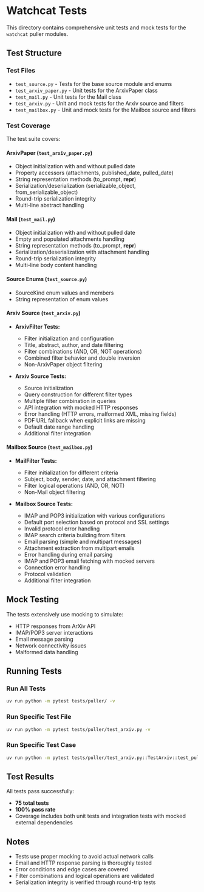 # Watchcat Tests

This directory contains comprehensive unit tests and mock tests for the `watchcat` puller modules.

## Test Structure

### Test Files

- `test_source.py` - Tests for the base source module and enums
- `test_arxiv_paper.py` - Unit tests for the ArxivPaper class
- `test_mail.py` - Unit tests for the Mail class  
- `test_arxiv.py` - Unit and mock tests for the Arxiv source and filters
- `test_mailbox.py` - Unit and mock tests for the Mailbox source and filters

### Test Coverage

The test suite covers:

#### ArxivPaper (`test_arxiv_paper.py`)

- Object initialization with and without pulled date
- Property accessors (attachments, published_date, pulled_date)
- String representation methods (to_prompt, __repr__)
- Serialization/deserialization (serializable_object, from_serializable_object)
- Round-trip serialization integrity
- Multi-line abstract handling

#### Mail (`test_mail.py`)

- Object initialization with and without pulled date
- Empty and populated attachments handling
- String representation methods (to_prompt, __repr__)
- Serialization/deserialization with attachment handling
- Round-trip serialization integrity
- Multi-line body content handling

#### Source Enums (`test_source.py`)

- SourceKind enum values and members
- String representation of enum values

#### Arxiv Source (`test_arxiv.py`)

- **ArxivFilter Tests:**
  - Filter initialization and configuration
  - Title, abstract, author, and date filtering
  - Filter combinations (AND, OR, NOT operations)
  - Combined filter behavior and double inversion
  - Non-ArxivPaper object filtering

- **Arxiv Source Tests:**
  - Source initialization
  - Query construction for different filter types
  - Multiple filter combination in queries
  - API integration with mocked HTTP responses
  - Error handling (HTTP errors, malformed XML, missing fields)
  - PDF URL fallback when explicit links are missing
  - Default date range handling
  - Additional filter integration

#### Mailbox Source (`test_mailbox.py`)
- **MailFilter Tests:**
  - Filter initialization for different criteria
  - Subject, body, sender, date, and attachment filtering
  - Filter logical operations (AND, OR, NOT)
  - Non-Mail object filtering
  
- **Mailbox Source Tests:**
  - IMAP and POP3 initialization with various configurations
  - Default port selection based on protocol and SSL settings
  - Invalid protocol error handling
  - IMAP search criteria building from filters
  - Email parsing (simple and multipart messages)
  - Attachment extraction from multipart emails
  - Error handling during email parsing
  - IMAP and POP3 email fetching with mocked servers
  - Connection error handling
  - Protocol validation
  - Additional filter integration

## Mock Testing

The tests extensively use mocking to simulate:

- HTTP responses from ArXiv API
- IMAP/POP3 server interactions
- Email message parsing
- Network connectivity issues
- Malformed data handling

## Running Tests

### Run All Tests
```bash
uv run python -m pytest tests/puller/ -v
```

### Run Specific Test File
```bash
uv run python -m pytest tests/puller/test_arxiv.py -v
```

### Run Specific Test Case
```bash
uv run python -m pytest tests/puller/test_arxiv.py::TestArxiv::test_pull_with_filter_success -v
```

## Test Results

All tests pass successfully:
- **75 total tests**
- **100% pass rate**
- Coverage includes both unit tests and integration tests with mocked external dependencies

## Notes

- Tests use proper mocking to avoid actual network calls
- Email and HTTP response parsing is thoroughly tested
- Error conditions and edge cases are covered
- Filter combinations and logical operations are validated
- Serialization integrity is verified through round-trip tests
